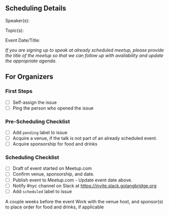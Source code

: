 ## Scheduling Details

Speaker(s):

Topic(s):

Event Date/Title:

*If you are signing up to speak at already scheduled meetup, please provide the title of the meetup so that we can follow up with availability and update the appropriate agenda.*

## For Organizers

### First Steps
- [ ] Self-assign the issue
- [ ] Ping the person who opened the issue

### Pre-Scheduling Checklist
- [ ] Add `pending` label to issue
- [ ] Acquire a venue, if the talk is not part of an already scheduled event.
- [ ] Acquire sponsorship for food and drinks

### Scheduling Checklist
- [ ] Draft of event started on Meetup.com
- [ ] Confirm venue, sponsorship, and date.
- [ ] Publish event to Meetup.com - Update event date above.
- [ ] Notify #nyc channel on Slack at https://invite.slack.golangbridge.org
- [ ] Add `scheduled` label to issue

A couple weeks before the event
    Work with the venue host, and sponsor(s) to place order for food and drinks, if applicable


